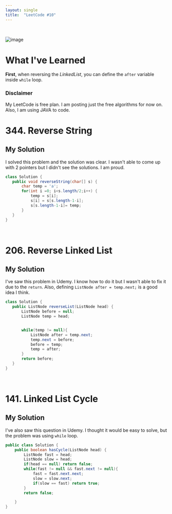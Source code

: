 ```yaml
---
layout: single
title:  "LeetCode #10"
---
```

<br>

![image](https://github.com/DutchVandaline/DutchVandaline.github.io/assets/142364450/42bf7dab-a9e3-43b3-b2b7-324d5d195fd5)

# What I've Learned
**First**, when reversing the *LinkedList*, you can define the  `after` variable inside `while` loop.

### Disclaimer
 My LeetCode is free plan. I am posting just the free algorithms for now on. Also, I am using JAVA to code.

# 344. Reverse String

## My Solution
I solved this problem and the solution was clear. I wasn't able to come up with 2 pointers but I didn't see the solutions. I am proud.

 ```java
class Solution {
    public void reverseString(char[] s) {
        char temp = 'a';
        for(int i =0; i<s.length/2;i++) {
        	temp = s[i];
        	s[i] = s[s.length-1-i]; 
        	s[s.length-1-i]= temp;
        }
    }
}
```
<br>

# 206. Reverse Linked List

## My Solution
I've saw this problem in Udemy. I know how to do it but I wasn't able to fix it due to the `return`. Also, defining `ListNode after = temp.next;` is a good idea I think.

 ```java
class Solution {
    public ListNode reverseList(ListNode head) {
        ListNode before = null;
        ListNode temp = head;


        while(temp != null){
            ListNode after = temp.next;
            temp.next = before;
            before = temp;
            temp = after;
        }
        return before;
    }
}
```
<br>


# 141. Linked List Cycle

## My Solution
I've also saw this question in Udemy. I thought it would be easy to solve, but the problem was using `while` loop.

```java
public class Solution {
    public boolean hasCycle(ListNode head) {
        ListNode fast = head;
        ListNode slow = head;
        if(head == null) return false;
        while(fast != null && fast.next != null){
            fast = fast.next.next;
            slow = slow.next;
            if(slow == fast) return true;
        }
        return false;

    }
}
```
<br>



